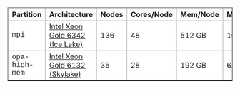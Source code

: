 <table border="1" cellpadding="1" cellspacing="1">
	<thead>
		<tr>
			<th scope="col" style="border-color: rgb(170, 170, 170); width: 100px;">Partition</th>
			<th scope="col" style="border-color: rgb(170, 170, 170); width: 187px;">Architecture</th>
			<th scope="col" style="border-color: rgb(170, 170, 170); width: 28px;">Nodes</th>
			<th scope="col" style="border-color: rgb(170, 170, 170);">Cores/Node</th>
			<th scope="col" style="border-color: rgb(170, 170, 170);">Mem/Node</th>
			<th scope="col" style="border-color: rgb(170, 170, 170);">Mem/Core</th>
			<th scope="col" style="border-color: rgb(170, 170, 170); width: 96px;">Scratch</th>
			<th scope="col" style="border-color: rgb(170, 170, 170); width: 78px;">Network</th>
			<th scope="col" style="border-color: rgb(170, 170, 170); width: 78px;">Nodes</th>
		</tr>
	</thead>
	<tbody>
		<tr>
			<td style="background-color: rgb(255, 255, 255); border-color: rgb(170, 170, 170); width: 100px;"><span style="font-family:courier new,courier,monospace;">mpi</span></td>
			<td style="background-color: rgb(255, 255, 255); border-color: rgb(170, 170, 170); width: 187px;"><a href="https://www.intel.com/content/www/us/en/products/sku/215276/intel-xeon-gold-6342-processor-36m-cache-2-80-ghz/specifications.html">Intel Xeon Gold 6342 (Ice Lake)</a></td>
			<td style="background-color: rgb(255, 255, 255); border-color: rgb(170, 170, 170); width: 28px;">136</td>
			<td style="background-color: rgb(255, 255, 255); border-color: rgb(170, 170, 170);">48</td>
			<td style="background-color: rgb(255, 255, 255); border-color: rgb(170, 170, 170);">512 GB</td>
			<td style="background-color: rgb(255, 255, 255); border-color: rgb(170, 170, 170);">10.6 GB</td>
			<td style="background-color: rgb(255, 255, 255); border-color: rgb(170, 170, 170); width: 96px;">1.6 TB NVMe</td>
			<td style="background-color: rgb(255, 255, 255); border-color: rgb(170, 170, 170); width: 78px;">HDR200; 10GbE</td>
			<td style="background-color: rgb(255, 255, 255); border-color: rgb(170, 170, 170); width: 78px;">mpi-n[0-135]</td>
		</tr>
		<tr>
			<td style="background-color: rgb(255, 255, 255); border-color: rgb(170, 170, 170); width: 100px;"><span style="font-family:courier new,courier,monospace;">opa-high-mem</span></td>
			<td style="background-color: rgb(255, 255, 255); border-color: rgb(170, 170, 170); width: 187px;"><a href="https://ark.intel.com/content/www/us/en/ark/products/123541/intel-xeon-gold-6132-processor-19-25m-cache-2-60-ghz.html">Intel Xeon Gold 6132 (Skylake)</a></td>
			<td style="background-color: rgb(255, 255, 255); border-color: rgb(170, 170, 170); width: 28px;">36</td>
			<td style="background-color: rgb(255, 255, 255); border-color: rgb(170, 170, 170);">28</td>
			<td style="background-color: rgb(255, 255, 255); border-color: rgb(170, 170, 170);">192 GB</td>
			<td style="background-color: rgb(255, 255, 255); border-color: rgb(170, 170, 170);">6.8 GB</td>
			<td style="background-color: rgb(255, 255, 255); border-color: rgb(170, 170, 170); width: 96px;">500 TB SSD</td>
			<td style="background-color: rgb(255, 255, 255); border-color: rgb(170, 170, 170); width: 78px;">OPA; 10GbE</td>
			<td style="background-color: rgb(255, 255, 255); border-color: rgb(170, 170, 170); width: 78px;">opa-n[96-131]</td>
		</tr>
	</tbody>
</table>
